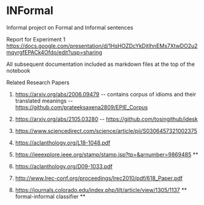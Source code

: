 # INFormal
Informal project on Formal and Informal sentences

Report for Experiment 1
https://docs.google.com/presentation/d/1HsHOZDcYkDjtlhnEMs7XtwDO2u2mqyrgfEPACk4Ofdo/edit?usp=sharing

All subsequent documentation included as markdown files at the top of the notebook

Related Research Papers

1. https://arxiv.org/abs/2006.09479
-- contains corpus of idioms and their translated meanings
-- https://github.com/prateeksaxena2809/EPIE_Corpus
   
2. https://arxiv.org/abs/2105.03280
-- https://github.com/tosingithub/idesk

3. https://www.sciencedirect.com/science/article/pii/S0306457321002375

4. https://aclanthology.org/L18-1048.pdf

5. https://ieeexplore.ieee.org/stamp/stamp.jsp?tp=&arnumber=9869485  **

6. https://aclanthology.org/D09-1033.pdf

7. http://www.lrec-conf.org/proceedings/lrec2010/pdf/618_Paper.pdf

8. https://journals.colorado.edu/index.php/lilt/article/view/1305/1137 ** formal-informal classifier **

